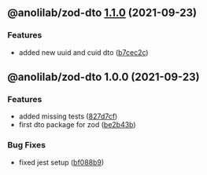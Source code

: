 ## @anolilab/zod-dto [1.1.0](https://github.com/anolilab/prisma/compare/@anolilab/zod-dto@1.0.0...@anolilab/zod-dto@1.1.0) (2021-09-23)


### Features

* added new uuid and cuid dto ([b7cec2c](https://github.com/anolilab/prisma/commit/b7cec2c58b7a0dd2e29b419f2c146c7ca47db218))

## @anolilab/zod-dto 1.0.0 (2021-09-23)


### Features

* added missing tests ([827d7cf](https://github.com/anolilab/prisma/commit/827d7cf5ed0a121dcdd93dedaa6d5970c58b57f9))
* first dto package for zod ([be2b43b](https://github.com/anolilab/prisma/commit/be2b43b8489c7434b0215edf94ac7a3f2955cd1c))


### Bug Fixes

* fixed jest setup ([bf088b9](https://github.com/anolilab/prisma/commit/bf088b967f87165b1751fe0466d0841857896ee3))
